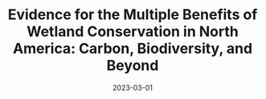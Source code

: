 ---
title: "Evidence for the Multiple Benefits of Wetland Conservation in North America: Carbon, Biodiversity, and Beyond"
collection: whitepapers
date: 2023-03-01
link: 'https://www.pointblue.org/wetland-multiple-benefits'
citation: "Conlisk E, Chamberlain E, Vernon M, Dybala K (2023) <i>Evidence for the Multiple Benefits of Wetland Conservation in North America: Carbon, Biodiversity, and Beyond.</i> Point Blue Conservation Science, Petaluma, CA"
---